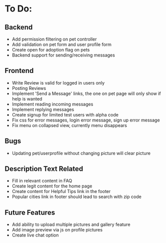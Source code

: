 # To Do:

## Backend
- Add permission filtering on pet controller
- Add validation on pet form and user profile form
- Create open for adoption flag on pets
- Backend support for sending/receiving messages


## Frontend
- Write Review is valid for logged in users only
- Posting Reviews
- Implement 'Send a Message' links, the one on pet page will only show if help is wanted
- Implement reading incoming messages
- Implement replying messages
- Create signup for limited test users with alpha code
- Fix css for error messages, login error message, sign up error message
- Fix menu on collapsed view, currently menu disappears


## Bugs
- Updating pet/userprofile without changing picture will clear picture


## Description Text Related
- Fill in relevant content in FAQ
- Create legit content for the home page
- Create content for Helpful Tips link in the footer
- Popular cities link in footer should lead to search with zip code


## Future Features
- Add ability to upload multiple pictures and gallery feature
- Add image preview via js on profile pictures
- Create live chat option 